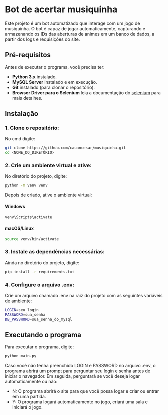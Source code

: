 # Bot de acertar musiquinha

Este projeto é um bot automatizado que interage com um jogo de musiquinha. O bot é capaz de jogar automaticamente, capturando e armazenando os IDs das aberturas de animes em um banco de dados, a partir dos logs e requisições do site.

## Pré-requisitos

Antes de executar o programa, você precisa ter:

- **Python 3.x** instalado.
- **MySQL Server** instalado e em execução.
- **Git** instalado (para clonar o repositório).
- **Browser Driver para o Selenium** leia a documentação do [selenium](https://selenium-python.readthedocs.io/installation.html#drivers) para mais detalhes.

## Instalação
### 1. **Clone o repositório:**
   
No cmd digite:
   ```bash
   git clone https://github.com/cauancesar/musiquinha.git
   cd <NOME_DO_DIRETÓRIO>
   ```


### 2. **Crie um ambiente virtual e ative:**
   
No diretório do projeto, digite:
   ```bash
   python -m venv venv
   ```
Depois de criado, ative o ambiente virtual:

#### Windows
   ```bash
   venv\Scripts\activate
   ```
#### macOS/Linux
   ```bash
   source venv/bin/activate
   ```


### 3. **Instale as dependências necessárias:**

Ainda no diretório do projeto, digite:
   ```bash
   pip install -r requirements.txt
   ```


### 4. **Configure o arquivo .env:**

Crie um arquivo chamado .env na raiz do projeto com as seguintes variáveis de ambiente:
   ```bash
LOGIN=seu_login
PASSWORD=sua_senha
DB_PASSWORD=sua_senha_do_mysql
   ```


## Executando o programa

Para executar o programa, digite:
   ```bash
python main.py
   ```
Caso você não tenha preenchido LOGIN e PASSWORD no arquivo .env, o programa abrirá um prompt para perguntar seu login e senha antes de iniciar o navegador. Em seguida, perguntará se você deseja logar automaticamente ou não:

* N: O programa abrirá o site para que você possa logar e criar ou entrar em uma partida.
* Y: O programa logará automaticamente no jogo, criará uma sala e iniciará o jogo.
